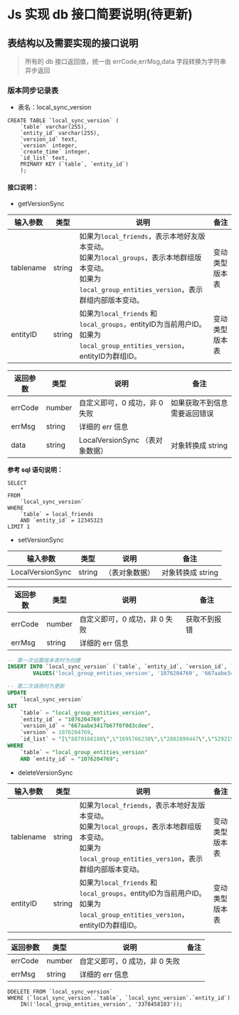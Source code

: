 # Js 实现 db 接口简要说明(待更新)

## 表结构以及需要实现的接口说明

> 所有的 db 接口返回值，统一由 errCode,errMsg,data 字段转换为字符串异步返回

### 版本同步记录表

- 表名：local_sync_version

```sqlite
CREATE TABLE `local_sync_version` (
	`table` varchar(255),
	`entity_id` varchar(255),
	`version_id` text,
	`version` integer,
	`create_time` integer,
	`id_list` text,
	PRIMARY KEY (`table`, `entity_id`)
    );
```

#### 接口说明：

- getVersionSync

| 输入参数  | 类型   | 说明 | 备注 |
| --------- | ------ | ---- | ---- |
| tablename | string | 如果为`local_friends`，表示本地好友版本变动。<br> 如果为`local_groups`，表示本地群组版本变动。<br> 如果为`local_group_entities_version`，表示群组内部版本变动。    | 变动类型版本表     |
| entityID  | string | 如果为`local_friends` 和 `local_groups`，entityID为当前用户ID。<br> 如果为`local_group_entities_version`，entityID为群组ID。    | 变动类型版本表    | 版本表对应的实体ID     |

| 返回参数 | 类型   | 说明                            | 备注              |
| -------- | ------ | ------------------------------- | ----------------- |
| errCode  | number | 自定义即可，0 成功，非 0 失败   | 如果获取不到信息需要返回错误    |
| errMsg   | string | 详细的 err 信息                 |                   |
| data     | string | LocalVersionSync （表对象数据） | 对象转换成 string |

**参考 sql 语句说明：**

```sqlite
SELECT
	*
FROM
	`local_sync_version`
WHERE
	`table` = local_friends
	AND `entity_id` = 12345323
LIMIT 1
```

- setVersionSync

| 输入参数    | 类型   | 说明           | 备注              |
| ----------- | ------ | -------------- | ----------------- |
| LocalVersionSync | string | （表对象数据） | 对象转换成 string |

| 返回参数 | 类型   | 说明                          | 备注         |
| -------- | ------ | ----------------------------- | ------------ |
| errCode  | number | 自定义即可，0 成功，非 0 失败 | 获取不到报错 |
| errMsg   | string | 详细的 err 信息               |              |

```sql
-- 第一次设置版本表时为创建
INSERT INTO `local_sync_version` (`table`, `entity_id`, `version_id`, `version`, `create_time`, `id_list`)
		VALUES('local_group_entities_version', '1076204769', '667aabe3417b67f0f0d3cdee', 1076204769, 0, '["8879166186","1695766238","2882899447","5292156665"]');

-- 第二次调用时为更新
UPDATE
	`local_sync_version`
SET
	`table` = "local_group_entities_version",
	`entity_id` = "1076204769",
	`version_id` = "667aabe3417b67f0f0d3cdee",
	`version` = 1076204769,
	`id_list` = "[\"8879166186\",\"1695766238\",\"2882899447\",\"5292156665\"]"
WHERE
	`table` = "local_group_entities_version"
	AND `entity_id` = "1076204769";
```

- deleteVersionSync

| 输入参数     | 类型   | 说明 | 备注 |
| ------------ | ------ | ---- | ---- |
| tablename | string | 如果为`local_friends`，表示本地好友版本变动。<br> 如果为`local_groups`，表示本地群组版本变动。<br> 如果为`local_group_entities_version`，表示群组内部版本变动。    | 变动类型版本表     |
| entityID  | string | 如果为`local_friends` 和 `local_groups`，entityID为当前用户ID。<br> 如果为`local_group_entities_version`，entityID为群组ID。    | 变动类型版本表    | 版本表对应的实体ID     |

| 返回参数 | 类型   | 说明                          | 备注 |
| -------- | ------ | ----------------------------- | ---- |
| errCode  | number | 自定义即可，0 成功，非 0 失败 |      |
| errMsg   | string | 详细的 err 信息               |      |

```sqlite
DDELETE FROM `local_sync_version`
WHERE (`local_sync_version`.`table`, `local_sync_version`.`entity_id`)
	IN(('local_group_entities_version', '3378458183'));
```
